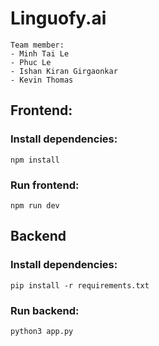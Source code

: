 # Linguofy.ai
    Team member:
    - Minh Tai Le 
    - Phuc Le
    - Ishan Kiran Girgaonkar
    - Kevin Thomas

## Frontend:
### Install dependencies:

    npm install

### Run frontend:

    npm run dev


## Backend
### Install dependencies:

    pip install -r requirements.txt


### Run backend:

    python3 app.py
